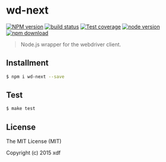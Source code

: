 # wd-next

[![NPM version][npm-image]][npm-url]
[![build status][travis-image]][travis-url]
[![Test coverage][coveralls-image]][coveralls-url]
[![node version][node-image]][node-url]
[![npm download][download-image]][download-url]

[npm-image]: https://img.shields.io/npm/v/wd-next.svg?style=flat-square
[npm-url]: https://npmjs.org/package/wd-next
[travis-image]: https://img.shields.io/travis/macacajs/wd-next.svg?style=flat-square
[travis-url]: https://travis-ci.org/macacajs/wd-next
[coveralls-image]: https://img.shields.io/coveralls/macacajs/wd-next.svg?style=flat-square
[coveralls-url]: https://coveralls.io/r/macacajs/wd-next?branch=master
[node-image]: https://img.shields.io/badge/node.js-%3E=_0.10-green.svg?style=flat-square
[node-url]: http://nodejs.org/download/
[download-image]: https://img.shields.io/npm/dm/wd-next.svg?style=flat-square
[download-url]: https://npmjs.org/package/wd-next

> Node.js wrapper for the webdriver client.

## Installment

```bash
$ npm i wd-next --save
```

## Test

```bash
$ make test
```

## License

The MIT License (MIT)

Copyright (c) 2015 xdf
